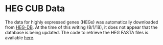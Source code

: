 # HEG CUB Data

The data for highly expressed genes (HEGs) was automatically downloaded from
[HEG-DB](http://genomes.urv.cat/HEG-DB/). At the time of this writing (8/1/18),
it does not appear that the database is being updated. The code to retrieve the
HEG FASTA files is available [here](Download_HEG.ipynb).
